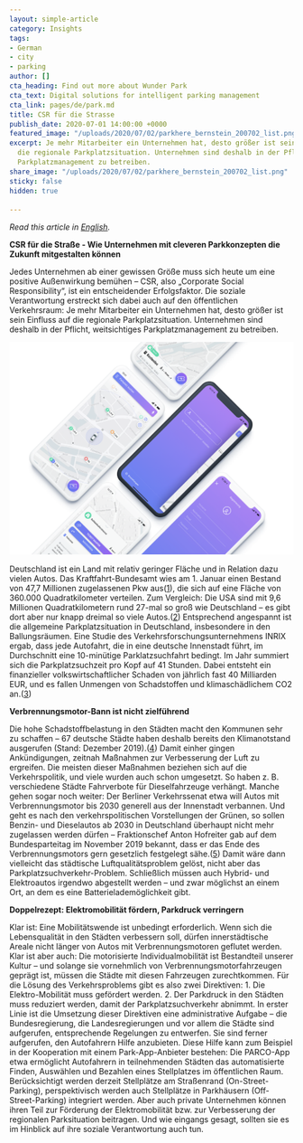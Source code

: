 ```yaml
---
layout: simple-article
category: Insights
tags:
- German
- city
- parking
author: []
cta_heading: Find out more about Wunder Park
cta_text: Digital solutions for intelligent parking management
cta_link: pages/de/park.md
title: CSR für die Strasse
publish_date: 2020-07-01 14:00:00 +0000
featured_image: "/uploads/2020/07/02/parkhere_bernstein_200702_list.png"
excerpt: Je mehr Mitarbeiter ein Unternehmen hat, desto größer ist sein Einfluss auf
  die regionale Parkplatzsituation. Unternehmen sind deshalb in der Pflicht, weitsichtiges
  Parkplatzmanagement zu betreiben.
share_image: "/uploads/2020/07/02/parkhere_bernstein_200702_list.png"
sticky: false
hidden: true

---
```

_Read this article in_ [_English_](https://www.wundermobility.com/blog/csr-takes-to-the-streets "CSR Takes to the Streets")_._

**CSR für die Straße - Wie Unternehmen mit cleveren Parkkonzepten die Zukunft mitgestalten können**

Jedes Unternehmen ab einer gewissen Größe muss sich heute um eine positive Außenwirkung bemühen – CSR, also „Corporate Social Responsibility“, ist ein entscheidender Erfolgsfaktor. Die soziale Verantwortung erstreckt sich dabei auch auf den öffentlichen Verkehrsraum: Je mehr Mitarbeiter ein Unternehmen hat, desto größer ist sein Einfluss auf die regionale Parkplatzsituation. Unternehmen sind deshalb in der Pflicht, weitsichtiges Parkplatzmanagement zu betreiben.

![](/uploads/2020/07/02/parcoapp_body.png)

Deutschland ist ein Land mit relativ geringer Fläche und in Relation dazu vielen Autos. Das Kraftfahrt-Bundesamt wies am 1. Januar einen Bestand von 47,7 Millionen zugelassenen Pkw aus([1](https://www.kba.de/DE/Statistik/Fahrzeuge/Bestand/Jahresbilanz/b_jahresbilanz_inhalt.html;jsessionid=055254C5FDF3E28722FA43A7F2FD3F99.live21302?nn=2598042)), die sich auf eine Fläche von 360.000 Quadratkilometer verteilen. Zum Vergleich: Die USA sind mit 9,6 Millionen Quadratkilometern rund 27-mal so groß wie Deutschland – es gibt dort aber nur knapp dreimal so viele Autos.([2](https://de.statista.com/statistik/daten/studie/739308/umfrage/pkw-bestand-in-den-usa/)) Entsprechend angespannt ist die allgemeine Parkplatzsituation in Deutschland, insbesondere in den Ballungsräumen. Eine Studie des Verkehrsforschungsunternehmens INRIX ergab, dass jede Autofahrt, die in eine deutsche Innenstadt führt, im Durchschnitt eine 10-minütige Parklatzsuchfahrt bedingt. Im Jahr summiert sich die Parkplatzsuchzeit pro Kopf auf 41 Stunden. Dabei entsteht ein finanzieller volkswirtschaftlicher Schaden von jährlich fast 40 Milliarden EUR, und es fallen Unmengen von Schadstoffen und klimaschädlichem CO2 an.([3](https://www.parkandjoy.de/blog-details/25-zahlen-rund-ums-parken))

**Verbrennungsmotor-Bann ist nicht zielführend**

Die hohe Schadstoffbelastung in den Städten macht den Kommunen sehr zu schaffen – 67 deutsche Städte haben deshalb bereits den Klimanotstand ausgerufen (Stand: Dezember 2019).([4](https://www.rnd.de/politik/eu-parlament-ruft-den-klimanotstand-fur-europa-aus-53G4GRBIYBBOZFA2OYNQDEKT3I.html)) Damit einher gingen Ankündigungen, zeitnah Maßnahmen zur Verbesserung der Luft zu ergreifen. Die meisten dieser Maßnahmen beziehen sich auf die Verkehrspolitik, und viele wurden auch schon umgesetzt. So haben z. B. verschiedene Städte Fahrverbote für Dieselfahrzeuge verhängt. Manche gehen sogar noch weiter: Der Berliner Verkehrssenat etwa will Autos mit Verbrennungsmotor bis 2030 generell aus der Innenstadt verbannen. Und geht es nach den verkehrspolitischen Vorstellungen der Grünen, so sollen Benzin- und Dieselautos ab 2030 in Deutschland überhaupt nicht mehr zugelassen werden dürfen – Fraktionschef Anton Hofreiter gab auf dem Bundesparteitag im November 2019 bekannt, dass er das Ende des Verbrennungsmotors gern gesetzlich festgelegt sähe.([5](https://www.spiegel.de/politik/deutschland/berlin-gruene-wollen-benzin-und-diesel-autos-aus-der-stadt-verbannen-a-67eaffdf-87ae-451f-bca4-6a5c595d48bd)) Damit wäre dann vielleicht das städtische Luftqualitätsproblem gelöst, nicht aber das Parkplatzsuchverkehr-Problem. Schließlich müssen auch Hybrid- und Elektroautos irgendwo abgestellt werden – und zwar möglichst an einem Ort, an dem es eine Batterielademöglichkeit gibt.

**Doppelrezept: Elektromobilität fördern, Parkdruck verringern**

Klar ist: Eine Mobilitätswende ist unbedingt erforderlich. Wenn sich die Lebensqualität in den Städten verbessern soll, dürfen innerstädtische Areale nicht länger von Autos mit Verbrennungsmotoren geflutet werden. Klar ist aber auch: Die motorisierte Individualmobilität ist Bestandteil unserer Kultur – und solange sie vornehmlich von Verbrennungsmotorfahrzeugen geprägt ist, müssen die Städte mit diesen Fahrzeugen zurechtkommen. Für die Lösung des Verkehrsproblems gibt es also zwei Direktiven: 1. Die Elektro-Mobilität muss gefördert werden. 2. Der Parkdruck in den Städten muss reduziert werden, damit der Parkplatzsuchverkehr abnimmt. In erster Linie ist die Umsetzung dieser Direktiven eine administrative Aufgabe – die Bundesregierung, die Landesregierungen und vor allem die Städte sind aufgerufen, entsprechende Regelungen zu entwerfen. Sie sind ferner aufgerufen, den Autofahrern Hilfe anzubieten. Diese Hilfe kann zum Beispiel in der Kooperation mit einem Park-App-Anbieter bestehen: Die PARCO-App etwa ermöglicht Autofahrern in teilnehmenden Städten das automatisierte Finden, Auswählen und Bezahlen eines Stellplatzes im öffentlichen Raum. Berücksichtigt werden derzeit Stellplätze am Straßenrand (On-Street-Parking), perspektivisch werden auch Stellplätze in Parkhäusern (Off-Street-Parking) integriert werden. Aber auch private Unternehmen können ihren Teil zur Förderung der Elektromobilität bzw. zur Verbesserung der regionalen Parksituation beitragen. Und wie eingangs gesagt, sollten sie es im Hinblick auf ihre soziale Verantwortung auch tun.